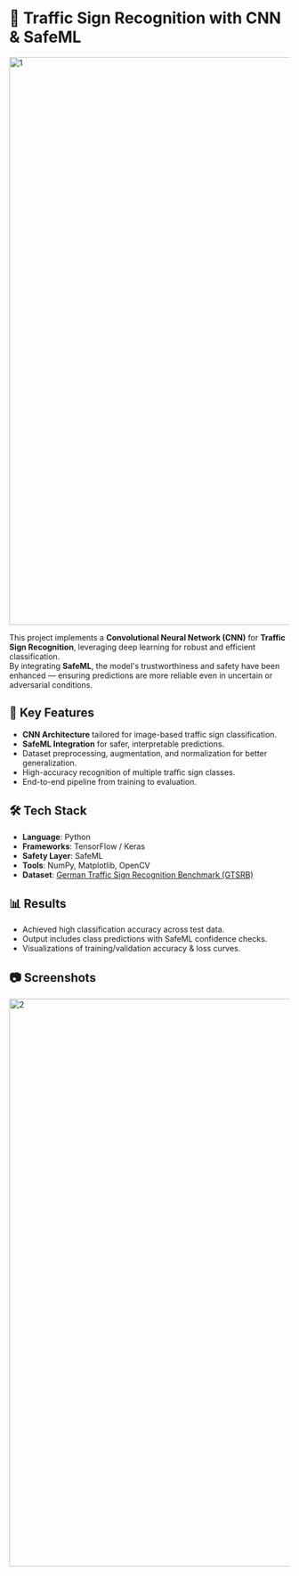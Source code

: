 # 🚦 Traffic Sign Recognition with CNN & SafeML

<img width="1920" height="1020" alt="1" src="https://github.com/user-attachments/assets/c25d0635-9a44-4a79-bf6f-d4688f335e18" />


This project implements a **Convolutional Neural Network (CNN)** for **Traffic Sign Recognition**, leveraging deep learning for robust and efficient classification.  
By integrating **SafeML**, the model's trustworthiness and safety have been enhanced — ensuring predictions are more reliable even in uncertain or adversarial conditions.

## 📌 Key Features
- **CNN Architecture** tailored for image-based traffic sign classification.
- **SafeML Integration** for safer, interpretable predictions.
- Dataset preprocessing, augmentation, and normalization for better generalization.
- High-accuracy recognition of multiple traffic sign classes.
- End-to-end pipeline from training to evaluation.

## 🛠️ Tech Stack
- **Language**: Python
- **Frameworks**: TensorFlow / Keras
- **Safety Layer**: SafeML
- **Tools**: NumPy, Matplotlib, OpenCV
- **Dataset**: [German Traffic Sign Recognition Benchmark (GTSRB)](https://benchmark.ini.rub.de/gtsrb_news.html)

## 📊 Results
- Achieved high classification accuracy across test data.
- Output includes class predictions with SafeML confidence checks.
- Visualizations of training/validation accuracy & loss curves.

## 📷 Screenshots
<img width="1920" height="1020" alt="2" src="https://github.com/user-attachments/assets/2ee358eb-1bce-4600-9afb-089c1b0e1490" />
